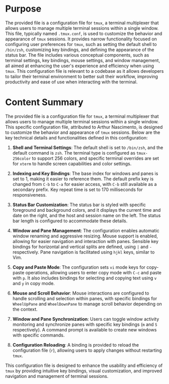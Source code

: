 # Purpose
The provided file is a configuration file for `tmux`, a terminal multiplexer that allows users to manage multiple terminal sessions within a single window. This file, typically named `.tmux.conf`, is used to customize the behavior and appearance of `tmux` sessions. It provides narrow functionality focused on configuring user preferences for `tmux`, such as setting the default shell to `/bin/zsh`, customizing key bindings, and defining the appearance of the status bar. The file includes various conceptual components, such as terminal settings, key bindings, mouse settings, and window management, all aimed at enhancing the user's experience and efficiency when using `tmux`. This configuration file is relevant to a codebase as it allows developers to tailor their terminal environment to better suit their workflow, improving productivity and ease of use when interacting with the terminal.
# Content Summary
The provided file is a configuration file for `tmux`, a terminal multiplexer that allows users to manage multiple terminal sessions within a single window. This specific configuration file, attributed to Arthur Nascimento, is designed to customize the behavior and appearance of `tmux` sessions. Below are the key technical details and functionalities defined in this configuration:

1. **Shell and Terminal Settings**: The default shell is set to `/bin/zsh`, and the default command is `zsh`. The terminal type is configured as `tmux-256color` to support 256 colors, and specific terminal overrides are set for `xterm` to handle screen capabilities and color settings.

2. **Indexing and Key Bindings**: The base index for windows and panes is set to 1, making it easier to reference them. The default prefix key is changed from `C-b` to `C-a` for easier access, with `C-b` still available as a secondary prefix. Key repeat time is set to 170 milliseconds for responsiveness.

3. **Status Bar Customization**: The status bar is styled with specific foreground and background colors, and it displays the current time and date on the right, and the host and session name on the left. The status bar length is configured to accommodate these details.

4. **Window and Pane Management**: The configuration enables automatic window renaming and aggressive resizing. Mouse support is enabled, allowing for easier navigation and interaction with panes. Sensible key bindings for horizontal and vertical splits are defined, using `|` and `-` respectively. Pane navigation is facilitated using `hjkl` keys, similar to Vim.

5. **Copy and Paste Mode**: The configuration sets `vi` mode keys for copy-paste operations, allowing users to enter copy mode with `C-c` and paste with `p`. It also includes bindings for selecting and copying text using `v` and `y` in copy mode.

6. **Mouse and Scroll Behavior**: Mouse interactions are configured to handle scrolling and selection within panes, with specific bindings for `WheelUpPane` and `WheelDownPane` to manage scroll behavior depending on the context.

7. **Window and Pane Synchronization**: Users can toggle window activity monitoring and synchronize panes with specific key bindings (`m` and `S` respectively). A command prompt is available to create new windows with specific commands.

8. **Configuration Reloading**: A binding is provided to reload the configuration file (`r`), allowing users to apply changes without restarting `tmux`.

This configuration file is designed to enhance the usability and efficiency of `tmux` by providing intuitive key bindings, visual customization, and improved navigation and management of terminal sessions.
